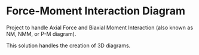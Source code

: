 # Force-Moment Interaction Diagram
Project to handle Axial Force and Biaxial Moment Interaction (also known as NM, NMM, or P-M diagram).

This solution handles the creation of 3D diagrams.
